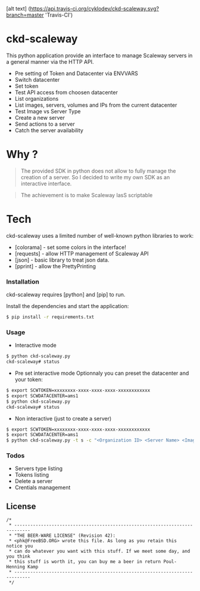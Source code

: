 [alt text] (https://api.travis-ci.org/cyklodev/ckd-scaleway.svg?branch=master 'Travis-CI')

# ckd-scaleway

This python application provide an interface to manage Scaleway servers in a general manner via the HTTP API.
  - Pre setting of Token and Datacenter via ENVVARS
  - Switch datacenter 
  - Set token
  - Test API access from choosen datacenter
  - List organizations
  - List images, servers, volumes and IPs from the current datacenter
  - Test Image vs Server Type
  - Create a new server
  - Send actions to a server
  - Catch the server availability

# Why ?

> The provided SDK in python does not allow to fully
> manage the creation of a server. So I decided to write
> my own SDK as an interactive interface.

> The achievement is to make Scaleway IasS scriptable

# Tech

ckd-scaleway uses a limited number of well-known python libraries to work:

* [colorama] - set some colors in the interface!
* [requests] - allow HTTP management of Scaleway API
* [json] - basic library to treat json data.
* [pprint] - allow the PrettyPrinting

### Installation

ckd-scaleway requires [python] and [pip] to run.

Install the dependencies and start the application:

```sh
$ pip install -r requirements.txt
```
### Usage

* Interactive mode
```sh
$ python ckd-scaleway.py
ckd-scaleway# status
```

* Pre set interactive mode
Optionnaly you can preset the datacenter and your token:
```sh
$ export SCWTOKEN=xxxxxxxx-xxxx-xxxx-xxxx-xxxxxxxxxxxx
$ export SCWDATACENTER=ams1
$ python ckd-scaleway.py
ckd-scaleway# status
```

* Non interactive (just to create a server)

```sh
$ export SCWTOKEN=xxxxxxxx-xxxx-xxxx-xxxx-xxxxxxxxxxxx
$ export SCWDATACENTER=ams1
$ python ckd-scaleway.py -t s -c "<Organization ID> <Server Name> <Image ID> <Server Type>"
```

### Todos

 - Servers type listing
 - Tokens listing
 - Delete a server
 - Crentials management


License
----
```
/*
 * ----------------------------------------------------------------------------
 * "THE BEER-WARE LICENSE" (Revision 42):
 * <phk@FreeBSD.ORG> wrote this file. As long as you retain this notice you
 * can do whatever you want with this stuff. If we meet some day, and you think
 * this stuff is worth it, you can buy me a beer in return Poul-Henning Kamp
 * ----------------------------------------------------------------------------
 */
 ```

